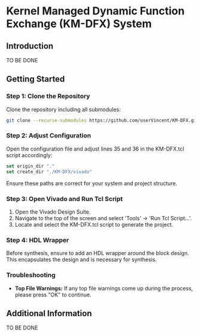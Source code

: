 # Kernel Managed Dynamic Function Exchange (KM-DFX) System

## Introduction
TO BE DONE

## Getting Started

### Step 1: Clone the Repository

Clone the repository including all submodules:

```bash
git clone --recurse-submodules https://github.com/userVincent/KM-DFX.git
```

### Step 2: Adjust Configuration

Open the configuration file and adjust lines 35 and 36 in the KM-DFX.tcl script accordingly:

```tcl
set origin_dir "."
set create_dir "./KM-DFX/vivado"
```

Ensure these paths are correct for your system and project structure.

### Step 3: Open Vivado and Run Tcl Script

1. Open the Vivado Design Suite.
2. Navigate to the top of the screen and select 'Tools' -> 'Run Tcl Script...'.
3. Locate and select the KM-DFX.tcl script to generate the project.

### Step 4: HDL Wrapper

Before synthesis, ensure to add an HDL wrapper around the block design. This encapsulates the design and is necessary for synthesis.

### Troubleshooting

- **Top File Warnings:** If any top file warnings come up during the process, please press "OK" to continue.

## Additional Information
TO BE DONE
